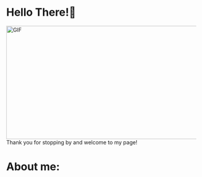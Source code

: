 # Hello There!👋
<div align="left">
<img height="300" width="700" alt="GIF" src="https://tenor.com/search/programming-gifs">
</div>
Thank you for stopping by and welcome to my page! 

# About me:



